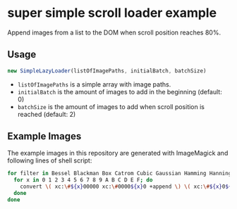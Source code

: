 super simple scroll loader example
==================================

Append images from a list to the DOM when scroll position reaches 80%.

Usage
-----

```js
new SimpleLazyLoader(listOfImagePaths, initialBatch, batchSize)
```

* `listOfImagePaths` is a simple array with image paths.
* `initialBatch` is the amount of images to add in the beginning (default: 0)
* `batchSize` is the amount of images to add when scroll position is reached (default: 2)


Example Images
--------------

The example images in this repository are generated with ImageMagick and
following lines of shell script:

```sh
for filter in Bessel Blackman Box Catrom Cubic Gaussian Hamming Hanning Hermite Lanczos Mitchell Point Quadratic Sinc Triangle; do
  for x in 0 1 2 3 4 5 6 7 8 9 A B C D E F; do
    convert \( xc:\#${x}00000 xc:\#0000${x}0 +append \) \( xc:\#${x}0${x}000 xc:\#00${x}0${x}0 +append \) -append -filter $filter -resize 1000x1000\!  gradient-test3-${filter}-${x}.png
  done
done

```
